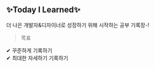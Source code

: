 ## ✨Today I Learned✨

더 나은 개발자&디자이너로 성장하기 위해 시작하는 공부 기록장-!  

> 목표

✔ 꾸준하게 기록하기</br>
✔ 최대한 자세하기 기록하기 
